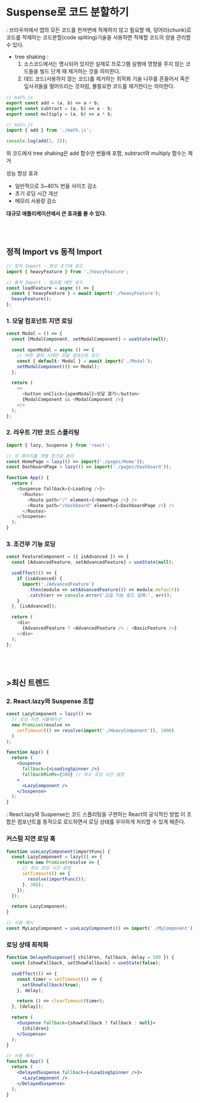 # Suspense로 코드 분할하기

: 브라우저에서 앱의 모든 코드를 한꺼번에 적재하지 않고 필요할 때, 덩어리(chunk)로 코드를 적재하는 코드분할(code spliting)기술을 사용하면 적재할 코드의 양을 관리할 수 있다.

- tree shaking :
    1) 소스코드에서는 명시되어 있지만 실제로 프로그램 실행에 영향을 주지 않는 코드들을 빌드 단계 때 제거하는 것을 의미한다.
    2) 데드 코드(사용하지 않는 코드)를 제거하는 최적화 기술 나무를 흔들어서 죽은 잎사귀들을 떨어뜨리는 것처럼, 불필요한 코드를 제거한다는 의미한다.

```jsx
// math.js
export const add = (a, b) => a + b;
export const subtract = (a, b) => a - b;
export const multiply = (a, b) => a * b;

// main.js
import { add } from './math.js';

console.log(add(1, 2));
```

위 코드에서 tree shaking은 add 함수만 번들에 포함, subtract와 multiply 함수는 제거

성능 향상 효과

- 일반적으로 3~40% 번들 사이즈 감소
- 초기 로딩 시간 개선
- 메모리 사용량 감소

**대규모 애플리케이션에서 큰 효과를 볼 수 있다.**

<br><br>

## 정적 Import vs 동적 Import

````jsx
// 정적 Import - 항상 초기에 로드
import { heavyFeature } from './heavyFeature';

// 동적 Import - 필요할 때만 로드
const loadFeature = async () => {
  const { heavyFeature } = await import('./heavyFeature');
  heavyFeature();
};
````


### 1. 모달 컴포넌트 지연 로딩
````javascript
const Modal = () => {
  const [ModalComponent, setModalComponent] = useState(null);

  const openModal = async () => {
    // 버튼 클릭 시에만 모달 컴포넌트 로드
    const { default: Modal } = await import('./Modal');
    setModalComponent(() => Modal);
  };

  return (
    <>
      <button onClick={openModal}>모달 열기</button>
      {ModalComponent && <ModalComponent />}
    </>
  );
};
````

### 2. 라우트 기반 코드 스플리팅
````javascript
import { lazy, Suspense } from 'react';

// 각 페이지를 개별 청크로 분리
const HomePage = lazy(() => import('./pages/Home'));
const DashboardPage = lazy(() => import('./pages/Dashboard'));

function App() {
  return (
    <Suspense fallback={<Loading />}>
      <Routes>
        <Route path="/" element={<HomePage />} />
        <Route path="/dashboard" element={<DashboardPage />} />
      </Routes>
    </Suspense>
  );
}
````

### 3. 조건부 기능 로딩
````javascript
const FeatureComponent = ({ isAdvanced }) => {
  const [AdvancedFeature, setAdvancedFeature] = useState(null);

  useEffect(() => {
    if (isAdvanced) {
      import('./AdvancedFeature')
        .then(module => setAdvancedFeature(() => module.default))
        .catch(err => console.error('고급 기능 로드 실패:', err));
    }
  }, [isAdvanced]);

  return (
    <div>
      {AdvancedFeature ? <AdvancedFeature /> : <BasicFeature />}
    </div>
  );
};
````

<br><br>

## >최신 트렌드

### 2. React.lazy와 Suspense 조합

````jsx
const LazyComponent = lazy(() => 
  // 로딩 지연 시뮬레이션
  new Promise(resolve => 
    setTimeout(() => resolve(import('./HeavyComponent')), 1000)
  )
);

function App() {
  return (
    <Suspense 
      fallback={<LoadingSpinner />}
      fallbackMinMs={300} // 최소 로딩 시간 설정
    >
      <LazyComponent />
    </Suspense>
  );
}
````
: React.lazy와 Suspense는 코드 스플리팅을 구현하는 React의 공식적인 방법 이 조합은 컴포넌트를 동적으로 로드하면서 로딩 상태를 우아하게 처리할 수 있게 해준다.

### 커스텀 지연 로딩 훅

````jsx
function useLazyComponent(importFunc) {
  const LazyComponent = lazy(() => {
    return new Promise(resolve => {
      // 최소 로딩 시간 설정
      setTimeout(() => {
        resolve(importFunc());
      }, 300);
    });
  });

  return LazyComponent;
}

// 사용 예시
const MyLazyComponent = useLazyComponent(() => import('./MyComponent'));
````


### 로딩 상태 최적화

````jsx
function DelayedSuspense({ children, fallback, delay = 500 }) {
  const [showFallback, setShowFallback] = useState(false);

  useEffect(() => {
    const timer = setTimeout(() => {
      setShowFallback(true);
    }, delay);

    return () => clearTimeout(timer);
  }, [delay]);

  return (
    <Suspense fallback={showFallback ? fallback : null}>
      {children}
    </Suspense>
  );
}

// 사용 예시
function App() {
  return (
    <DelayedSuspense fallback={<LoadingSpinner />}>
      <LazyComponent />
    </DelayedSuspense>
  );
}
````
